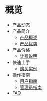 # 概览


- [产品动态](/maxirai/Product-news/updates.md)
- 产品简介
   - [产品概述](/maxirai/introduction/concept.md)
   - [产品优势](/maxirai/introduction/adwantages.md)
- 产品价格
   - [计费说明](/maxirai/buy/charge.md)
- 快速上手
   - [购买实例](/maxirai/fast/purchase.md)
- 操作指南
   - [用户指南](/maxirai/guide/user.md)
   - [管理员指南](/maxirai/guide/admin.md)
- [FAQ](/maxirai/support/faqs.md)
